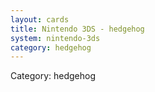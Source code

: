 ```yaml
---
layout: cards
title: Nintendo 3DS - hedgehog
system: nintendo-3ds
category: hedgehog
---
```

<div class="alert alert-secondary mb-4"><span class="i18n innerHTML-category">Category: </span><span class="i18n innerHTML-cat-hedgehog">hedgehog</span></div>
